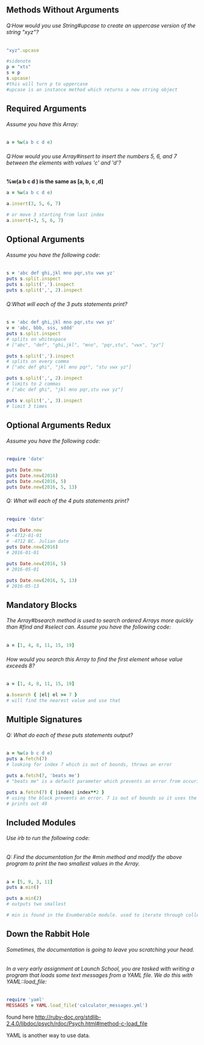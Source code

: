 ## Methods Without Arguments
###### Q:How would you use String#upcase to create an uppercase version of the string "xyz"?

```ruby
"xyz".upcase

#sidenote
p = "xts"
s = p
s.upcase!
#this will turn p to uppercase
#upcase is an instance method which returns a new string object
```

## Required Arguments
###### Assume you have this Array:

```ruby
a = %w(a b c d e)
```
###### Q:How would you use Array#insert to insert the numbers 5, 6, and 7 between the elements with values 'c' and 'd'?

**%w(a b c d ) is the same as [a, b, c ,d]**

```ruby
a = %w(a b c d e)

a.insert(3, 5, 6, 7)

# or move 3 starting from last index
a.insert(-3, 5, 6, 7)

```


## Optional Arguments
###### Assume you have the following code:

```ruby
s = 'abc def ghi,jkl mno pqr,stu vwx yz'
puts s.split.inspect
puts s.split(',').inspect
puts s.split(',', 2).inspect
```
###### Q:What will each of the 3 puts statements print?

```ruby
s = 'abc def ghi,jkl mno pqr,stu vwx yz'
v = 'abc, bbb, sss, sddd'
puts s.split.inspect
# splits on whitespace
# ["abc", "def", "ghi,jkl", "mno", "pqr,stu", "vwx", "yz"]

puts s.split(',').inspect
# splits on every comma
# ["abc def ghi", "jkl mno pqr", "stu vwx yz"]

puts s.split(',', 2).inspect
# limits to 2 commas
# ["abc def ghi", "jkl mno pqr,stu vwx yz"]

puts v.split(',', 3).inspect
# limit 3 times
```


## Optional Arguments Redux
###### Assume you have the following code:

```ruby
require 'date'

puts Date.new
puts Date.new(2016)
puts Date.new(2016, 5)
puts Date.new(2016, 5, 13)
```
###### Q: What will each of the 4 puts statements print?

```ruby
require 'date'

puts Date.new
# -4712-01-01
# -4712 BC. Julian date
puts Date.new(2016)
# 2016-01-01

puts Date.new(2016, 5)
# 2016-05-01

puts Date.new(2016, 5, 13)
# 2016-05-13

```

## Mandatory Blocks
###### The Array#bsearch method is used to search ordered Arrays more quickly than #find and #select can. Assume you have the following code:

```ruby
a = [1, 4, 8, 11, 15, 19]
```
###### How would you search this Array to find the first element whose value exceeds 8?

```ruby
a = [1, 4, 8, 11, 15, 19]

a.bsearch { |el| el >= 7 }
# will find the nearest value and use that

```

## Multiple Signatures
###### Q: What do each of these puts statements output?

```ruby
a = %w(a b c d e)
puts a.fetch(7)
# looking for index 7 which is out of bounds, throws an error

puts a.fetch(7, 'beats me')
# "beats me" is a default parameter which prevents an error from occuring

puts a.fetch(7) { |index| index**2 }
# using the block prevents an error. 7 is out of bounds so it uses the block instead
# prints out 49
```

## Included Modules

###### Use irb to run the following code:
###### Q: Find the documentation for the #min method and modify the above program to print the two smallest values in the Array.

```ruby
a = [5, 9, 3, 11]
puts a.min()

puts a.min(2)
# outputs two smallest

# min is found in the Enumberable module. used to iterate through collections like array, hash, and range
```

## Down the Rabbit Hole

###### Sometimes, the documentation is going to leave you scratching your head.

###### In a very early assignment at Launch School, you are tasked with writing a program that loads some text messages from a YAML file. We do this with YAML::load_file:

```ruby
require 'yaml'
MESSAGES = YAML.load_file('calculator_messages.yml')
```

found here http://ruby-doc.org/stdlib-2.4.0/libdoc/psych/rdoc/Psych.html#method-c-load_file

YAML is another way to use data. 
